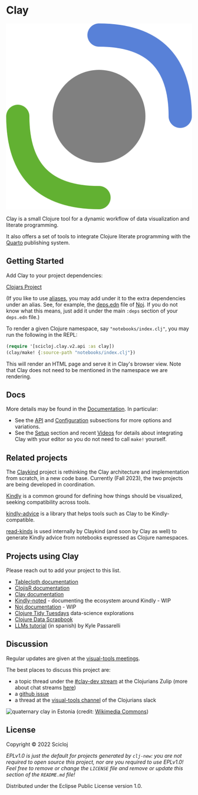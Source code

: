 # Clay

![Clay logo](resources/Clay.svg)

Clay is a small Clojure tool for a dynamic workflow of data visualization and literate programming.

It also offers a set of tools to integrate Clojure literate programming with the [Quarto](https://quarto.org/) publishing system.

## Getting Started
Add Clay to your project dependencies:

[Clojars Project](https://clojars.org/org.scicloj/clay/versions/2-beta12) 

(If you like to use [aliases](https://practical.li/blog-staging/posts/clojure-cli-tools-understanding-aliases/), you may add under it to the extra dependencies under an alias. See, for example, the [deps.edn](https://github.com/scicloj/noj/blob/main/deps.edn) file of [Noj](https://github.com/scicloj/noj). If you do not know what this means, just add it under the main `:deps` section of your `deps.edn` file.)

To render a given Clojure namespace, say `"notebooks/index.clj"`, you may run the following in the REPL:
```clj
(require '[scicloj.clay.v2.api :as clay])
(clay/make! {:source-path "notebooks/index.clj"})
```
This will render an HTML page and serve it in Clay's browser view.
Note that Clay does not need to be mentioned in the namespace we are rendering.

## Docs

More details may be found in the [Documentation](https://scicloj.github.io/clay/). In particular:
* See the [API](https://scicloj.github.io/clay#api) and [Configuration](https://scicloj.github.io/clay#configuration) subsections for more options and variations.
* See the [Setup](https://scicloj.github.io/clay#setup) section and recent [Videos](https://scicloj.github.io/clay#videos) for details about integrating Clay with your editor so you do not need to call `make!` yourself.

## Related projects

The [Claykind](https://github.com/timothypratley/claykind) project is rethinking the Clay architecture and implementation from scratch, in a new code base. Currently (Fall 2023), the two projects are being developed in coordination.

[Kindly](https://scicloj.github.io/kindly-noted/kindly) is a common ground for defining how things should be visualized, seeking compatibility across tools.

[kindly-advice](https://scicloj.github.io/kindly-noted/kindly_advice) is a library that helps tools such as Clay to be Kindly-compatible.

[read-kinds](https://github.com/scicloj/read-kinds) is used internally by Claykind (and soon by Clay as well) to generate Kindly advice from notebooks expressed as Clojure namespaces.

## Projects using Clay

Please reach out to add your project to this list.

- [Tablecloth documentation](https://scicloj.github.io/tablecloth/)
- [ClojisR documentation](https://scicloj.github.io/clojisr/)
- [Clay documentation](https://scicloj.github.io/clay/)
- [Kindly-noted](https://scicloj.github.io/kindly-noted/) - documenting the ecosystem around Kindly - WIP
- [Noj documentation](https://scicloj.github.io/noj/) - WIP
- [Clojure Tidy Tuesdays](https://kiramclean.github.io/clojure-tidy-tuesdays/) data-science explorations
- [Clojure Data Scrapbook](https://scicloj.github.io/clojure-data-scrapbook/)
- [LLMs tutorial](https://kpassapk.github.io/llama.clj/llama.html) (in spanish) by Kyle Passarelli

## Discussion

Regular updates are given at the [visual-tools meetings](https://scicloj.github.io/docs/community/groups/visual-tools/).

The best places to discuss this project are:
* a topic thread under the [#clay-dev stream](https://clojurians.zulipchat.com/#narrow/stream/422115-clay-dev) at the Clojurians Zulip (more about chat streams [here](https://scicloj.github.io/docs/community/chat/)) 
* a [github issue](https://github.com/scicloj/clay/issues)
* a thread at the [visual-tools channel](https://clojurians.slack.com/archives/C02V9TL2G3V) of the Clojurians slack

![quaternary clay in Estonia](https://upload.wikimedia.org/wikipedia/commons/2/2c/Clay-ss-2005.jpg)
(credit: [Wikimedia Commons](https://commons.wikimedia.org/wiki/File:Clay-ss-2005.jpg))

## License

Copyright © 2022 Scicloj

_EPLv1.0 is just the default for projects generated by `clj-new`: you are not_
_required to open source this project, nor are you required to use EPLv1.0!_
_Feel free to remove or change the `LICENSE` file and remove or update this_
_section of the `README.md` file!_

Distributed under the Eclipse Public License version 1.0.
